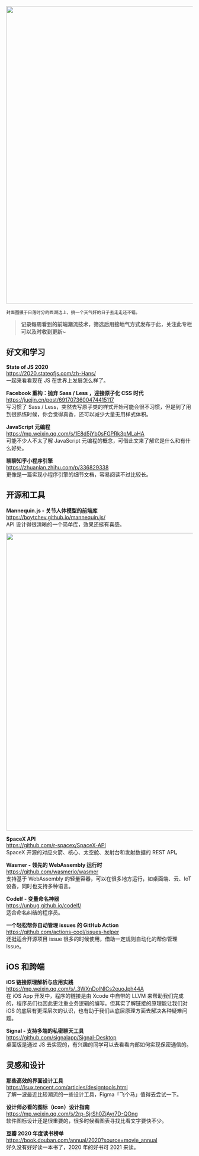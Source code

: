 <img src="https://gw.alipayobjects.com/zos/k/z5/Kqn0P0.jpeg" width="800" />

<small>封面图摄于日落时分的西湖边上，挑一个天气好的日子去走走还不错。</small>

> **记录每周看到的前端潮流技术，筛选后用接地气方式发布于此，关注此专栏可以及时收到更新~**

## 好文和学习

**State of JS 2020**  
<https://2020.stateofjs.com/zh-Hans/>  
一起来看看现在 JS 在世界上发展怎么样了。

**Facebook 重构：抛弃 Sass / Less ，迎接原子化 CSS 时代**  
<https://juejin.cn/post/6917073600474415117>  
写习惯了 Sass / Less，突然去写原子类的样式开始可能会很不习惯，但是到了用到很熟练时候，你会觉得真香，还可以减少大量无用样式体积。

**JavaScript 元编程**  
<https://mp.weixin.qq.com/s/1E8d5jYb0sFGPRk3pMLaHA>  
可能不少人不太了解 JavaScript 元编程的概念，可借此文来了解它是什么和有什么好处。

**聊聊知乎小程序引擎**  
<https://zhuanlan.zhihu.com/p/336829338>  
更像是一篇实现小程序引擎的细节文档，容易阅读不过比较长。

## 开源和工具

**Mannequin.js - 关节人体模型的前端库**  
<https://boytchev.github.io/mannequin.js/>  
API 设计得很清晰的一个简单库，效果还挺有喜感。

<img src="https://cdn.fliggy.com/upic/R8FaV4.gif" width="800" />

**SpaceX API**  
<https://github.com/r-spacex/SpaceX-API>  
SpaceX 开源的对应火箭、核心、太空舱、发射台和发射数据的 REST API。

**Wasmer - 领先的 WebAssembly 运行时**  
<https://github.com/wasmerio/wasmer>  
支持基于 WebAssembly 的轻量容器，可以在很多地方运行，如桌面端、云、IoT 设备，同时也支持多种语言。

**Codelf - 变量命名神器**  
<https://unbug.github.io/codelf/>  
适合命名纠结的程序员。

**一个轻松帮你自动管理 issues 的 GitHub Action**  
<https://github.com/actions-cool/issues-helper>  
还挺适合开源项目 issue 很多的时候使用，借助一定规则自动化的帮你管理 Issue。

## iOS 和跨端

**iOS 链接原理解析与应用实践**  
<https://mp.weixin.qq.com/s/_3WXnDolNICs2euoJph44A>  
在 iOS App 开发中，程序的链接是由 Xcode 中自带的 LLVM 来帮助我们完成的，程序员们也因此更注重业务逻辑的编写。但其实了解链接的原理能让我们对 iOS 的底层有更深层次的认识，也有助于我们从底层原理方面去解决各种疑难问题。

**Signal - 支持多端的私密聊天工具**  
<https://github.com/signalapp/Signal-Desktop>  
桌面版是通过 JS 去实现的，有兴趣的同学可以去看看内部如何实现保密通信的。

## 灵感和设计

**那些高效的界面设计工具**  
<https://isux.tencent.com/articles/designtools.html>  
了解一波最近比较潮流的一些设计工具，Figma「飞个马」值得去尝试一下。

**设计师必看的图标（icon）设计指南**  
<https://mp.weixin.qq.com/s/2rp-SjrSh0ZjAyr7D-QOng>  
软件图标设计还是很重要的，很多时候看图表寻找比看文字要快不少。

**豆瓣 2020 年度读书榜单**  
<https://book.douban.com/annual/2020?source=movie_annual>  
好久没有好好读一本书了，2020 年的好书可 2021 来读。
